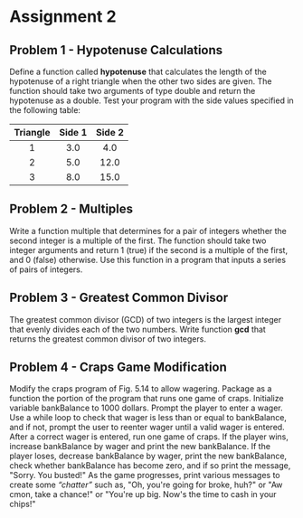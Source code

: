 # Assignment 2

## Problem 1 - Hypotenuse Calculations
Define a function called **hypotenuse** that calculates the length of the hypotenuse of a right triangle when the other two sides are given. The function should take two arguments of type double and return the hypotenuse as a double. Test your program with the side values specified in the following table:

|  Triangle  |  Side 1  |  Side 2  |
|:----------:|:--------:|:--------:|
|1|3.0|4.0|
|2|5.0|12.0|
|3|8.0|15.0|

## Problem 2 - Multiples
Write a function multiple that determines for a pair of integers whether the second integer is a multiple of the first. The function should take two integer arguments and return 1 (true) if the second is a multiple of the first, and 0 (false) otherwise. Use this function in a program that inputs a series of pairs of integers.

## Problem 3 - Greatest Common Divisor
The greatest common divisor (GCD) of two integers is the largest integer that evenly divides each of the two numbers. Write function **gcd** that returns the greatest common divisor of two integers.

## Problem 4 - Craps Game Modification
Modify the craps program of Fig. 5.14 to allow wagering. Package as a function the portion of the program that runs one game of craps. Initialize variable bankBalance to 1000 dollars. Prompt the player to enter a wager. Use a while loop to check that wager is less than or equal to bankBalance, and if not, prompt the user to reenter wager until a valid wager is entered. After a correct wager is entered, run one game of craps. If the player wins, increase bankBalance by wager and print the new bankBalance. If the player loses, decrease bankBalance by wager, print the new bankBalance, check whether bankBalance has become zero, and if so print the message, "Sorry. You busted!" As the game progresses, print various messages to create some *“chatter”* such as, "Oh, you're going for broke, huh?" or "Aw cmon, take a chance!" or "You're up big. Now's the time to cash in your chips!"
